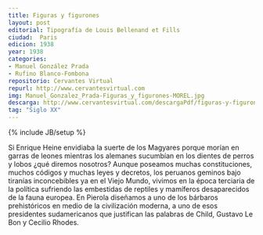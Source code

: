 ```yaml
---
title: Figuras y figurones
layout: post
editorial: Tipografía de Louis Bellenand et Fills
ciudad:  Paris
edicion: 1938
year: 1938
categories:
- Manuel González Prada
- Rufino Blanco-Fombona 
repositorio: Cervantes Virtual
repurl: http://www.cervantesvirtual.com
img: Manuel_Gonzalez_Prada-Figuras_y_figurones-MOREL.jpg
descarga: http://www.cervantesvirtual.com/descargaPdf/figuras-y-figurones-manuel-pardo-pierola-romana-jose-pardo/
tag: "Siglo XX"
---
```

{% include JB/setup %}

Si Enrique Heine envidiaba la suerte de los Magyares porque morían en garras de leones mientras los alemanes sucumbían en los dientes de perros y lobos ¿qué diremos nosotros? Aunque poseamos muchas constituciones, muchos códigos y muchas leyes y decretos, los peruanos geminos bajo tiranías inconcebibles ya en el Viejo Mundo, vivimos en la época terciaria de la política sufriendo las embestidas de reptiles y mamíferos desaparecidos de la fauna europea.
En Pierola diseñamos a uno de los bárbaros prehistóricos en medio de la civilización moderna, a uno de esos presidentes sudamericanos que justifican las palabras de Child, Gustavo Le Bon y Cecilio Rhodes.